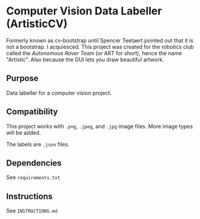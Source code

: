 # Computer Vision Data Labeller (ArtisticCV)

Formerly known as cv-bootstrap until Spencer Teetaert pointed out that it is not a bootstrap. I acquiesced. This project was created for the robotics club called the _Autonomous Rover Team_ (or ART for short), hence the name "Artistic". Also because the GUI lets you draw beautiful artwork.

## Purpose
Data labeller for a computer vision project.

## Compatibility
This project works with `.png`, `.jpeg`, and `.jpg` image files. More image types will be added.

The labels are `.json` files.

## Dependencies
See `requirements.txt`

## Instructions
See `INSTRUCTIONS.md`
